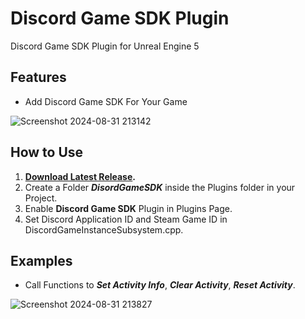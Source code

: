 # Discord Game SDK Plugin
Discord Game SDK Plugin for Unreal Engine 5

## Features
- Add Discord Game SDK For Your Game
  
![Screenshot 2024-08-31 213142](https://github.com/user-attachments/assets/291b3341-0f0a-4f35-ba06-88c1dbb0d35f)

## How to Use
1. **[Download Latest Release](https://github.com/Giridharaprasath/DiscordRPC/releases).**
2. Create a Folder ***DisordGameSDK*** inside the Plugins folder in your Project.
3. Enable **Discord Game SDK** Plugin in Plugins Page.
5. Set Discord Application ID and Steam Game ID in DiscordGameInstanceSubsystem.cpp.

## Examples

- Call Functions to ***Set Activity Info***, ***Clear Activity***, ***Reset Activity***.

![Screenshot 2024-08-31 213827](https://github.com/user-attachments/assets/968b1a72-9828-46d7-b105-4a98ddd5a8fd)
